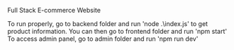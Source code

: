 Full Stack E-commerce Website

To run properly, go to backend folder and run 'node .\index.js' to get product information. 
You can then go to frontend folder and run 'npm start' 
To access admin panel, go to admin folder and run 'npm run dev' 
